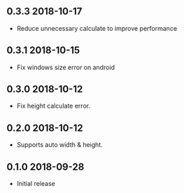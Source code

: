 ## 0.3.3 2018-10-17

* Reduce unnecessary calculate to improve performance

## 0.3.1 2018-10-15

* Fix windows size error on android

## 0.3.0 2018-10-12

* Fix height calculate error.

## 0.2.0 2018-10-12

* Supports auto width & height.

## 0.1.0 2018-09-28
* Initial release